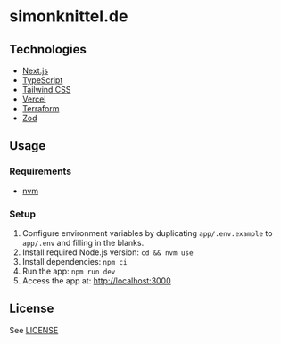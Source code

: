 # simonknittel.de

## Technologies

- [Next.js](https://nextjs.org/)
- [TypeScript](https://www.typescriptlang.org/)
- [Tailwind CSS](https://tailwindcss.com/)
- [Vercel](https://vercel.com/)
- [Terraform](https://www.terraform.io/)
- [Zod](https://github.com/colinhacks/zod)

## Usage

### Requirements

- [nvm](https://github.com/nvm-sh/nvm)

### Setup

1. Configure environment variables by duplicating `app/.env.example` to `app/.env` and filling in the blanks.
2. Install required Node.js version: `cd && nvm use`
3. Install dependencies: `npm ci`
4. Run the app: `npm run dev`
5. Access the app at: <http://localhost:3000>

## License

See [LICENSE](./LICENSE)
